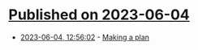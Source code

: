 # [Published on 2023-06-04](index.md)

* [2023-06-04, 12:56:02](https://lobste.rs/s/pkvvne/making_plan) - [Making a plan](https://registerspill.thorstenball.com/p/making-a-plan)
